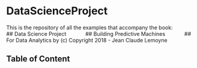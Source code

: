 # DataScienceProject
This is the repository of all the examples that accompany the book:
              ## Data Science Project 
              ## Building Predictive Machines 
              ## For Data Analytics
 by (c) Copyright 2018 - Jean Claude Lemoyne

## Table of Content
